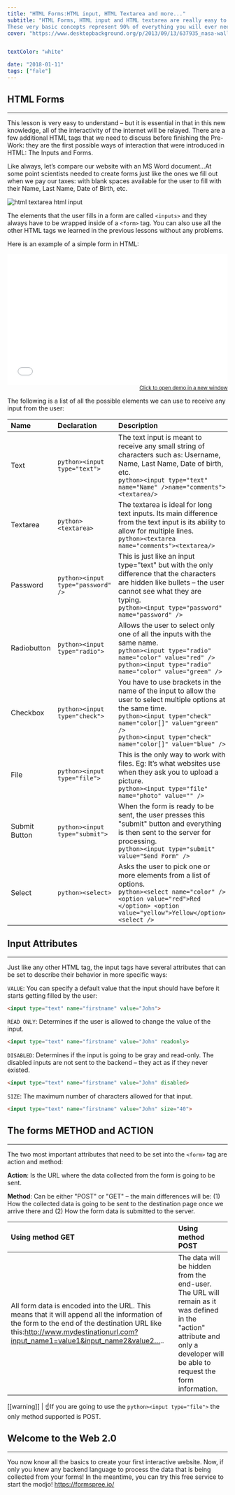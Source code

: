 ```yaml
---
title: "HTML Forms:HTML input, HTML Textarea and more..."
subtitle: "HTML Forms, HTML input and HTML textarea are really easy to understand, and they are the ONLY way to make interactive websites without AJAX.
These very basic concepts represent 90% of everything you will ever need to know about forms ."
cover: "https://www.desktopbackground.org/p/2013/09/13/637935_nasa-wallpapers_1600x1200_h.jpg"


textColor: "white"

date: "2018-01-11"
tags: ["fale"]
---
```


## **HTML Forms**
***

This lesson is very easy to understand – but it is essential in that in this new knowledge, all of the interactivity of the internet will be relayed.  There are a few additional HTML tags that we need to discuss before finishing the Pre-Work: they are the first possible ways of interaction that were introduced in HTML: The Inputs and Forms.

Like always, let’s compare our website with an MS Word document…At some point scientists needed to create forms just like the ones we fill out when we pay our taxes: with blank spaces available for the user to fill with their Name, Last Name, Date of Birth, etc.

![html textarea html input](https://ucarecdn.com/12ff6e40-706f-47ff-9ada-53dada968eaf/-/resize/350x/)

The elements that the user fills in a form are called `<inputs>` and they always have to be wrapped inside of a `<form>` tag.  You can also use all the other HTML tags we learned in the previous lessons without any problems.

Here is an example of a simple form in HTML:

<iframe width="100%" height="300" src="//jsfiddle.net/BreatheCode/L62c4yud/1/embedded/html,result/" allowfullscreen="allowfullscreen" allowpaymentrequest frameborder="0"></iframe>

<div align="right"><small><a href="//jsfiddle.net/BreatheCode/L62c4yud/1/embedded/html,result/">Click to open demo in a new window</a></small></div>

The following is a list of all the possible elements we can use to receive any input from the user:

|**Name**   |**Declaration**   |**Description**   |
|:----------|:-----------------|:-----------------|
|Text       |`python><input type="text">`   |The text input is meant to receive any small string of characters such as: Username, Name, Last Name, Date of birth, etc.<br>`python><input type="text" name="Name" />name="comments"><textarea/>`   |
|Textarea   |`python><textarea>`   |The textarea is ideal for long text inputs.  Its main difference from the text input is its ability to allow for multiple lines.<br>`python><textarea name="comments"><textarea/>`   |
|Password   |`python><input type="password" />`   |This is just like an input type="text" but with the only difference that the characters are hidden like bullets – the user cannot see what  they are typing.<br>`python><input type="password" name="password" />`   |
|Radiobutton   |`python><input type="radio">`   |Allows the user to select only one of all the inputs with the same name.<br>`python><input type="radio" name="color" value="red" />` <br> `python><input type="radio" name="color" value="green" />`   |
|Checkbox   |`python><input type="check">`   |You have to use brackets in the name of the input to allow the user to select multiple options at the same time.<br>`python><input type="check" name="color[]" value="green" />`<br> `python><input type="check" name="color[]" value="blue" />`   |
|File   |`python><input type="file">`   |This is the only way to work with files.  Eg: It’s what websites use when they ask you to upload a picture.<br>`python><input type="file" name="photo" value="" />`   |
|Submit Button   |`python><input type="submit">`   |When the form is ready to be sent, the user presses this "submit" button and everything is then sent to the server for processing.<br>`python><input type="submit" value="Send Form" />`   |
|Select   |`python><select>`   |Asks the user to pick one or more elements from a list of options.<br>`python><select name="color" /> <option value="red">Red </option> <option value="yellow">Yellow</option> <select />`   |

## **Input Attributes**
***

Just like any other HTML tag, the input tags have several attributes that can be set to describe their behavior in more specific ways:

`VALUE`:  You can specify a default value that the input should have before it starts getting filled by the user:

```html
<input type="text" name="firstname" value="John">
```
`READ ONLY`:  Determines if the user is allowed to change the value of the input.

```html
<input type="text" name="firstname" value="John" readonly>
```

`DISABLED`:  Determines if the input is going to be gray and read-only.  The disabled inputs are not sent to the backend – they act as if they never existed.

```html
<input type="text" name="firstname" value="John" disabled>
```

`SIZE`:  The maximum number of characters allowed for that input.

```html
<input type="text" name="firstname" value="John" size="40">
```

## The forms METHOD and ACTION
***


The two most important attributes that need to be set into the `<form>` tag are action and method:

**Action**: Is the URL where the data collected from the form is going to be sent.

**Method**: Can be either "POST" or "GET" – the main differences will be: (1) How the collected data is going to be sent to the destination page once we arrive there and (2) How the form data is submitted to the server.

|**Using method GET**   |**Using method POST**   |
|:----------------------|:-----------------------|
|All form data is encoded into the URL.  This means that it will append all the information of the form to the end of the destination URL like this:http://www.mydestinationurl.com?input_name1=value1&input_name2&value2…..   |The data will be hidden from the end-user.  The URL will remain as it was defined in the "action" attribute and only a developer will be able to request the form information.   |

[[warning]]
| :point_up:If you are going to use the `python><input type="file">` the only method supported is POST.

## Welcome to the Web 2.0
***

You now know all the basics to create your first interactive website.  Now, if only you knew any backend language to process the data that is being collected from your forms!  In the meantime, you can try this free service to start the modjo! https://formspree.io/






  		


